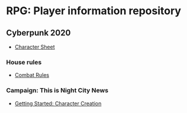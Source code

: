 # RPG: Player information repository

## Cyberpunk 2020
- [Character Sheet](cp2020/charSheet.pdf)
### House rules
- [Combat Rules](cp2020/combatRules.md)
### Campaign: This is Night City News
- [Getting Started: Character Creation](ncn/playerCharacters.md)


